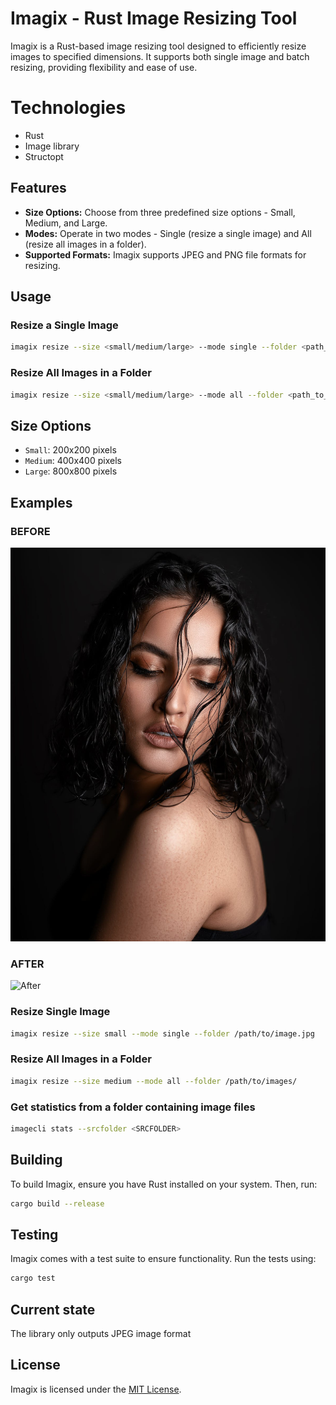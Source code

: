 # Imagix - Rust Image Resizing Tool

Imagix is a Rust-based image resizing tool designed to efficiently resize images to specified dimensions. It supports both single image and batch resizing, providing flexibility and ease of use.

# Technologies
- Rust
- Image library
- Structopt

## Features

- **Size Options:** Choose from three predefined size options - Small, Medium, and Large.
- **Modes:** Operate in two modes - Single (resize a single image) and All (resize all images in a folder).
- **Supported Formats:** Imagix supports JPEG and PNG file formats for resizing.

## Usage

### Resize a Single Image

```bash
imagix resize --size <small/medium/large> --mode single --folder <path_to_image>
```

### Resize All Images in a Folder

```bash
imagix resize --size <small/medium/large> --mode all --folder <path_to_folder>
```

## Size Options

- `Small`: 200x200 pixels
- `Medium`: 400x400 pixels
- `Large`: 800x800 pixels

## Examples

### BEFORE
![Before](./imagecli/tmp/images/image1.jpeg)

### AFTER
![After](./imagecli/tmp/tmp/image1.jpeg)


### Resize Single Image

```bash
imagix resize --size small --mode single --folder /path/to/image.jpg
```

### Resize All Images in a Folder

```bash
imagix resize --size medium --mode all --folder /path/to/images/

```

### Get statistics from a folder containing image files

``` bash
imagecli stats --srcfolder <SRCFOLDER>
```

## Building

To build Imagix, ensure you have Rust installed on your system. Then, run:

```bash
cargo build --release
```

## Testing

Imagix comes with a test suite to ensure functionality. Run the tests using:

```bash
cargo test
```

## Current state
The library only outputs JPEG image format

## License

Imagix is licensed under the [MIT License](LICENSE).
```

